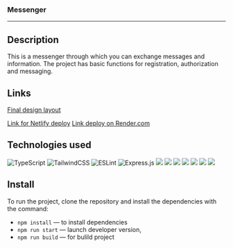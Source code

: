 ### Messenger
---

## Description

This is a messenger through which you can exchange messages and information. The project has basic functions for registration, authorization and messaging.

## Links

[Final design layout](https://www.figma.com/file/csZQv144HAIIvmP4Q9CiVB/Chat_external_link-(Copy)?node-id=1%3A498&t=ahgR49tuID51WlxH-0) 

[Link for Netlify deploy](https://6427549a6d2b5e00095d6182--famous-monstera-783f00.netlify.app/)
[Link deploy on Render.com](https://katarina-cluk.onrender.com/) 

## Technologies used
![TypeScript](https://img.shields.io/badge/typescript-%23007ACC.svg?style=for-the-badge&logo=typescript&logoColor=white)
![TailwindCSS](https://img.shields.io/badge/tailwindcss-%2338B2AC.svg?style=for-the-badge&logo=tailwind-css&logoColor=white)
![ESLint](https://img.shields.io/badge/ESLint-4B3263?style=for-the-badge&logo=eslint&logoColor=white)
![Express.js](https://img.shields.io/badge/express.js-%23404d59.svg?style=for-the-badge&logo=express&logoColor=%2361DAFB)
<img src="https://img.shields.io/badge/postcss-8.4-brightgreen" />
<img src="https://img.shields.io/badge/Handlebars-4.7-blue" />
<img src="https://img.shields.io/badge/nanoId-3-pink" />
<img src="https://img.shields.io/badge/Webpack-5.7-green" />
<img src="https://img.shields.io/badge/Docker-latest-brightgreen" />
<img src="https://img.shields.io/badge/Mocha-chai%2Fsinon-a38068" />
<img src="https://img.shields.io/badge/husky-8-lightgrey" />


## Install

To run the project, clone the repository and install the dependencies with the command:

- `npm install` — to install dependencies
- `npm run start` — launch developer version,
- `npm run build` — for bulild project
